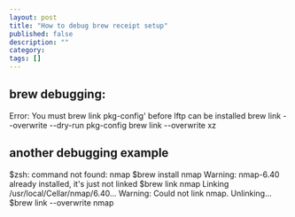 ```yaml
---
layout: post
title: "How to debug brew receipt setup"
published: false
description: ""
category: 
tags: []
---
```


## brew debugging:
Error: You must brew link pkg-config' before lftp can be installed
brew link --overwrite --dry-run pkg-config
brew link --overwrite xz

## another debugging example
$zsh: command not found: nmap
$brew install nmap
Warning: nmap-6.40 already installed, it's just not linked
$brew link nmap
Linking /usr/local/Cellar/nmap/6.40... Warning: Could not link nmap.
Unlinking...
$brew link --overwrite nmap
